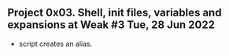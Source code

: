 ## Project 0x03. Shell, init files, variables and expansions at Weak #3 Tue, 28 Jun 2022
- script creates an alias.
